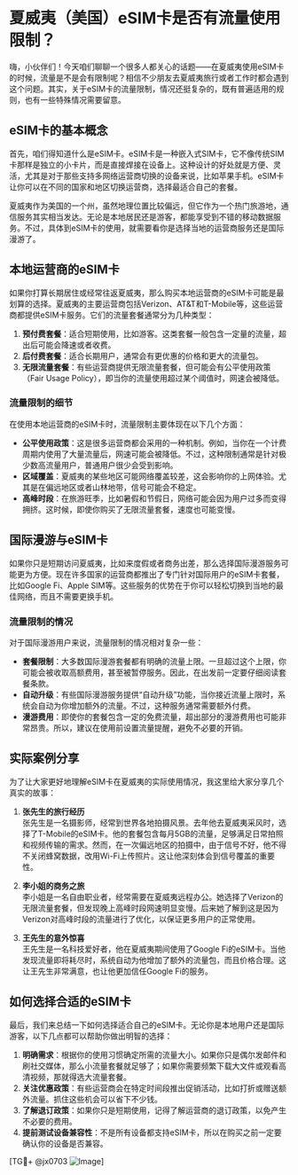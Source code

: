 # 夏威夷（美国）eSIM卡是否有流量使用限制？

嗨，小伙伴们！今天咱们聊聊一个很多人都关心的话题——在夏威夷使用eSIM卡的时候，流量是不是会有限制呢？相信不少朋友去夏威夷旅行或者工作时都会遇到这个问题。其实，关于eSIM卡的流量限制，情况还挺复杂的，既有普遍适用的规则，也有一些特殊情况需要留意。

## eSIM卡的基本概念

首先，咱们得知道什么是eSIM卡。eSIM卡是一种嵌入式SIM卡，它不像传统SIM卡那样是独立的小卡片，而是直接焊接在设备上。这种设计的好处就是方便、灵活，尤其是对于那些支持多网络运营商切换的设备来说，比如苹果手机。eSIM卡让你可以在不同的国家和地区切换运营商，选择最适合自己的套餐。

夏威夷作为美国的一个州，虽然地理位置比较偏远，但它作为一个热门旅游地，通信服务其实相当发达。无论是本地居民还是游客，都能享受到不错的移动数据服务。不过，具体到eSIM卡的使用，就需要看你是选择当地的运营商服务还是国际漫游了。

## 本地运营商的eSIM卡

如果你打算长期居住或经常往返夏威夷，那么购买本地运营商的eSIM卡可能是最划算的选择。夏威夷的主要运营商包括Verizon、AT&T和T-Mobile等，这些运营商都提供eSIM卡服务。它们的流量套餐通常分为几种类型：

1. **预付费套餐**：适合短期使用，比如游客。这类套餐一般包含一定量的流量，超出后可能会降速或者收费。
2. **后付费套餐**：适合长期用户，通常会有更优惠的价格和更大的流量包。
3. **无限流量套餐**：有些运营商提供无限流量套餐，但可能会有公平使用政策（Fair Usage Policy），即当你的流量使用超过某个阈值时，网速会被降低。

### 流量限制的细节

在使用本地运营商的eSIM卡时，流量限制主要体现在以下几个方面：

- **公平使用政策**：这是很多运营商都会采用的一种机制。例如，当你在一个计费周期内使用了大量流量后，网速可能会被降低。不过，这种限制通常是针对极少数高流量用户，普通用户很少会受到影响。
- **区域覆盖**：夏威夷的某些地区可能网络覆盖较差，这会影响你的上网体验。尤其是在偏远地区或者山林地带，信号可能会不稳定。
- **高峰时段**：在旅游旺季，比如暑假和节假日，网络可能会因为用户过多而变得拥挤。这时候，即使你购买了无限流量套餐，速度也可能变慢。

## 国际漫游与eSIM卡

如果你只是短期访问夏威夷，比如来度假或者商务出差，那么选择国际漫游服务可能更为方便。现在许多国家的运营商都推出了专门针对国际用户的eSIM卡套餐，比如Google Fi、Apple SIM等。这些服务的优势在于你可以轻松切换到当地的最佳网络，而且不需要更换手机。

### 流量限制的情况

对于国际漫游用户来说，流量限制的情况相对复杂一些：

- **套餐限制**：大多数国际漫游套餐都有明确的流量上限。一旦超过这个上限，你可能会被收取高额费用，甚至被暂停服务。因此，在出发前一定要仔细阅读套餐条款。
- **自动升级**：有些国际漫游服务提供“自动升级”功能，当你接近流量上限时，系统会自动为你增加额外的流量。不过，这种服务通常需要额外付费。
- **漫游费用**：即使你的套餐包含一定的免费流量，超出部分的漫游费用也可能非常昂贵。所以，建议在使用前设置流量提醒，避免不必要的开销。

## 实际案例分享

为了让大家更好地理解eSIM卡在夏威夷的实际使用情况，我这里给大家分享几个真实的故事：

1. **张先生的旅行经历**  
张先生是一名摄影师，经常到世界各地拍摄风景。去年他去夏威夷采风时，选择了T-Mobile的eSIM卡。他的套餐包含每月5GB的流量，足够满足日常拍照和视频传输的需求。然而，在一次偏远地区的拍摄中，由于信号不好，他不得不关闭蜂窝数据，改用Wi-Fi上传照片。这让他深刻体会到信号覆盖的重要性。

2. **李小姐的商务之旅**  
李小姐是一名自由职业者，经常需要在夏威夷远程办公。她选择了Verizon的无限流量套餐，但发现晚上高峰时段网速明显变慢。后来她了解到这是因为Verizon对高峰时段的流量进行了优化，以保证更多用户的正常使用。

3. **王先生的意外惊喜**  
王先生是一名科技爱好者，他在夏威夷期间使用了Google Fi的eSIM卡。当他发现流量即将耗尽时，系统自动为他增加了额外的流量包，而且价格合理。这让王先生非常满意，也让他更加信任Google Fi的服务。

## 如何选择合适的eSIM卡

最后，我们来总结一下如何选择适合自己的eSIM卡。无论你是本地用户还是国际游客，以下几点都可以帮助你做出明智的选择：

1. **明确需求**：根据你的使用习惯确定所需的流量大小。如果你只是偶尔发邮件和刷社交媒体，那么小流量套餐就足够了；如果你需要频繁下载大文件或观看高清视频，那就得选大流量套餐。
2. **关注优惠政策**：有些运营商会在特定时间段推出促销活动，比如打折或赠送额外流量。抓住这些机会可以省下不少钱。
3. **了解退订政策**：如果你只是短期使用，记得了解运营商的退订政策，以免产生不必要的费用。
4. **提前测试设备兼容性**：不是所有设备都支持eSIM卡，所以在购买之前一定要确认你的设备是否兼容。

[TG💪+ @jx0703 ![Image](https://github.com/user-attachments/assets/dbca1d08-cadb-493c-b0ec-ad6f7a83f270)]